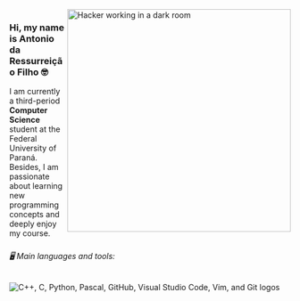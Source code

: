 <img src="https://upload.wikimedia.org/wikipedia/commons/8/81/A_Hacker_Works_at_a_COmputer_in_a_Dark_Room.png" alt="Hacker working in a dark room" width="400px" align="right">

<h3 align="left">Hi, my name is Antonio da Ressurreição Filho 🤓</h3>

I am currently a third-period **Computer Science** student at the Federal University of Paraná.
<br />
Besides, I am passionate about learning new programming concepts and deeply enjoy my course.

###

<h6 align="left">🖥 Main languages ​​and tools: </h6>

<div align="left">
  <img src="https://skillicons.dev/icons?i=cpp,c,python,pascal,github,vscode,vim,git&theme=dark&perline=4" alt="C++, C, Python, Pascal, GitHub, Visual Studio Code, Vim, and Git logos" />
</div>

###

